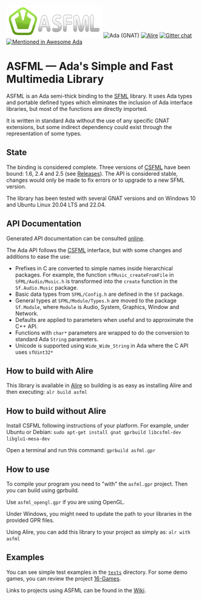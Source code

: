 [![ASFML logo](images/ASFML_Logo.png)](https://www.sfml-dev.org)
![Ada (GNAT)](https://github.com/mgrojo/ASFML/workflows/Ada%20(GNAT)/badge.svg)
[![Alire](https://img.shields.io/endpoint?url=https://alire.ada.dev/badges/asfml.json)](https://alire.ada.dev/crates/asfml.html)
[![Gitter chat](https://badges.gitter.im/gitterHQ/gitter.png)](https://gitter.im/ada-lang/Lobby)
[![Mentioned in Awesome Ada](https://awesome.re/mentioned-badge.svg)](https://github.com/ohenley/awesome-ada)

# ASFML — Ada's Simple and Fast Multimedia Library

ASFML is an Ada semi-thick binding to the [SFML](https://www.sfml-dev.org/)
library. It uses Ada types and portable defined types which eliminates the inclusion of Ada interface libraries, but most of the functions are directly imported.

It is written in standard Ada without the use of any specific GNAT extensions, but some indirect dependency could exist through the representation of some types.

## State

The binding is considered complete. Three versions of [CSFML](https://github.com/SFML/CSFML)
 have been bound: 1.6, 2.4 and 2.5 (see [Releases](https://github.com/mgrojo/ASFML/releases/)). The API is considered stable, changes would only be made to fix errors or to upgrade to a new SFML version.

The library has been tested with several GNAT versions and on Windows 10 and Ubuntu Linux 20.04 LTS and 22.04.

## API Documentation

Generated API documentation can be consulted [online](https://mgrojo.github.io/ASFML/doc/).

The Ada API follows the [CSFML](https://26.customprotocol.com/csfml/index.htm) interface, but
with some changes and additions to ease the use:
* Prefixes in C are converted to simple names inside hierarchical packages. For example, the
function `sfMusic_createFromFile` in `SFML/Audio/Music.h` is transformed into the `create`
function in the `Sf.Audio.Music` package.
* Basic data types from `SFML/Config.h` are defined in the `Sf` package.
* General types at `SFML/Module/Types.h` are moved to the package `Sf.Module`, where `Module`
is Audio, System, Graphics, Window and Network.
* Defaults are applied to parameters when useful and to approximate the C++ API.
* Functions with `char*` parameters are wrapped to do the conversion to standard Ada `String`
  parameters.
* Unicode is supported using `Wide_Wide_String` in Ada where the C API uses `sfUint32*`

## How to build with Alire

This library is available in [Alire](https://alire.ada.dev/) so building is as easy as installing Alire and then executing:
`alr build asfml`

## How to build without Alire

Install CSFML following instructions of your platform. For example, under Ubuntu or Debian:
`sudo apt-get install gnat gprbuild libcsfml-dev libglu1-mesa-dev`

Open a terminal and run this command:
`gprbuild asfml.gpr`

## How to use

To compile your program you need to "with" the `asfml.gpr` project. Then
you can build using gprbuild.

Use `asfml_opengl.gpr` if you are using OpenGL.

Under Windows, you might need to update the path to your libraries in the
provided GPR files.

Using Alire, you can add this library to your project as simply as:
`alr with asfml`

## Examples
You can see simple test examples in the [`tests`](./tests/) directory. For some demo games,
you can review the project [16-Games](https://github.com/mgrojo/16-Games).

Links to projects using ASFML can be found in the
[Wiki](https://github.com/mgrojo/ASFML/wiki#list-of-projects-using-asfml).

